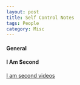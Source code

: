 ```yaml
---
layout: post
title: Self Control Notes
tags: People
category: Misc
---
```


#### General ####

#### I Am Second

[I am second videos](http://blog.markpearl.co.za/Self-Control)  



